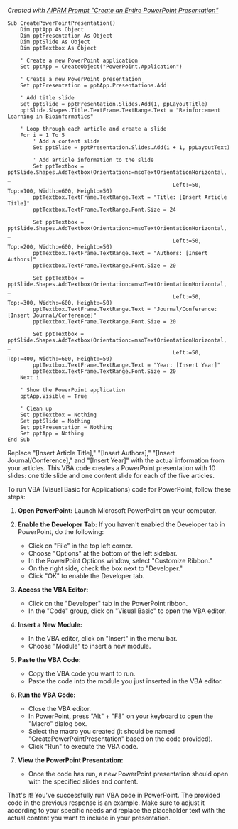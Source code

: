 _Created with [AIPRM Prompt "Create an Entire PowerPoint Presentation"](https://www.aiprm.com/prompts/productivity/plan/1834546073709572096/)_

```vba
Sub CreatePowerPointPresentation()
    Dim pptApp As Object
    Dim pptPresentation As Object
    Dim pptSlide As Object
    Dim pptTextbox As Object
    
    ' Create a new PowerPoint application
    Set pptApp = CreateObject("PowerPoint.Application")
    
    ' Create a new PowerPoint presentation
    Set pptPresentation = pptApp.Presentations.Add
    
    ' Add title slide
    Set pptSlide = pptPresentation.Slides.Add(1, ppLayoutTitle)
    pptSlide.Shapes.Title.TextFrame.TextRange.Text = "Reinforcement Learning in Bioinformatics"
    
    ' Loop through each article and create a slide
    For i = 1 To 5
        ' Add a content slide
        Set pptSlide = pptPresentation.Slides.Add(i + 1, ppLayoutText)
        
        ' Add article information to the slide
        Set pptTextbox = pptSlide.Shapes.AddTextbox(Orientation:=msoTextOrientationHorizontal, _
                                                    Left:=50, Top:=100, Width:=600, Height:=50)
        pptTextbox.TextFrame.TextRange.Text = "Title: [Insert Article Title]"
        pptTextbox.TextFrame.TextRange.Font.Size = 24
        
        Set pptTextbox = pptSlide.Shapes.AddTextbox(Orientation:=msoTextOrientationHorizontal, _
                                                    Left:=50, Top:=200, Width:=600, Height:=50)
        pptTextbox.TextFrame.TextRange.Text = "Authors: [Insert Authors]"
        pptTextbox.TextFrame.TextRange.Font.Size = 20
        
        Set pptTextbox = pptSlide.Shapes.AddTextbox(Orientation:=msoTextOrientationHorizontal, _
                                                    Left:=50, Top:=300, Width:=600, Height:=50)
        pptTextbox.TextFrame.TextRange.Text = "Journal/Conference: [Insert Journal/Conference]"
        pptTextbox.TextFrame.TextRange.Font.Size = 20
        
        Set pptTextbox = pptSlide.Shapes.AddTextbox(Orientation:=msoTextOrientationHorizontal, _
                                                    Left:=50, Top:=400, Width:=600, Height:=50)
        pptTextbox.TextFrame.TextRange.Text = "Year: [Insert Year]"
        pptTextbox.TextFrame.TextRange.Font.Size = 20
    Next i
    
    ' Show the PowerPoint application
    pptApp.Visible = True
    
    ' Clean up
    Set pptTextbox = Nothing
    Set pptSlide = Nothing
    Set pptPresentation = Nothing
    Set pptApp = Nothing
End Sub
```

Replace "[Insert Article Title]," "[Insert Authors]," "[Insert Journal/Conference]," and "[Insert Year]" with the actual information from your articles. This VBA code creates a PowerPoint presentation with 10 slides: one title slide and one content slide for each of the five articles.



To run VBA (Visual Basic for Applications) code for PowerPoint, follow these steps:

1. **Open PowerPoint:** Launch Microsoft PowerPoint on your computer.

2. **Enable the Developer Tab:** If you haven't enabled the Developer tab in PowerPoint, do the following:
   - Click on "File" in the top left corner.
   - Choose "Options" at the bottom of the left sidebar.
   - In the PowerPoint Options window, select "Customize Ribbon."
   - On the right side, check the box next to "Developer."
   - Click "OK" to enable the Developer tab.

3. **Access the VBA Editor:**
   - Click on the "Developer" tab in the PowerPoint ribbon.
   - In the "Code" group, click on "Visual Basic" to open the VBA editor.

4. **Insert a New Module:**
   - In the VBA editor, click on "Insert" in the menu bar.
   - Choose "Module" to insert a new module.

5. **Paste the VBA Code:**
   - Copy the VBA code you want to run.
   - Paste the code into the module you just inserted in the VBA editor.

6. **Run the VBA Code:**
   - Close the VBA editor.
   - In PowerPoint, press "Alt" + "F8" on your keyboard to open the "Macro" dialog box.
   - Select the macro you created (it should be named "CreatePowerPointPresentation" based on the code provided).
   - Click "Run" to execute the VBA code.

7. **View the PowerPoint Presentation:**
   - Once the code has run, a new PowerPoint presentation should open with the specified slides and content.

That's it! You've successfully run VBA code in PowerPoint. The provided code in the previous response is an example. Make sure to adjust it according to your specific needs and replace the placeholder text with the actual content you want to include in your presentation.
